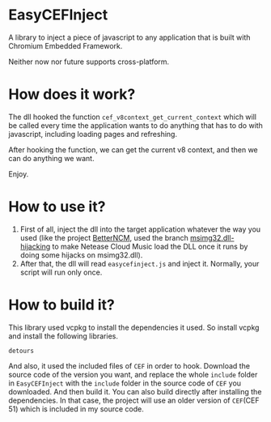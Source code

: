 # EasyCEFInject
A library to inject a piece of javascript to any application that is built with Chromium Embedded Framework.

Neither now nor future supports cross-platform.

# How does it work?
The dll hooked the function `cef_v8context_get_current_context` which will be called every time the application wants to do anything that has to do with javascript, including loading pages and refreshing.

After hooking the function, we can get the current v8 context, and then we can do anything we want.

Enjoy.

# How to use it?
 1. First of all, inject the dll into the target application whatever the way you used (like the project [BetterNCM](https://github.com/BetterNCM), used the branch [msimg32.dll-hijacking](https://github.com/MicroCBer/EasyCEFInject/tree/msimg32.dll-hijacking) to make Netease Cloud Music load the DLL once it runs by doing some hijacks on msimg32.dll).
 2. After that, the dll will read `easycefinject.js` and inject it. Normally, your script will run only once.

# How to build it?
 This library used vcpkg to install the dependencies it used. So install vcpkg and install the following libraries.
 ```
 detours
 ```
 And also, it used the included files of `CEF` in order to hook. Download the source code of the version you want, and replace the whole `include` folder in `EasyCEFInject` with the `include` folder in the source code of `CEF` you downloaded. And then build it. You can also build directly after installing the dependencies. In that case, the project will use an older version of `CEF`(CEF 51) which is included in my source code.
